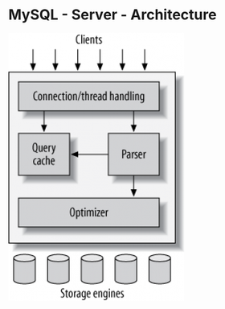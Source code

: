 # MySQL - Server - Architecture 

![MariaDB Server Architecture](/images/mysql-server-architecture.png)
